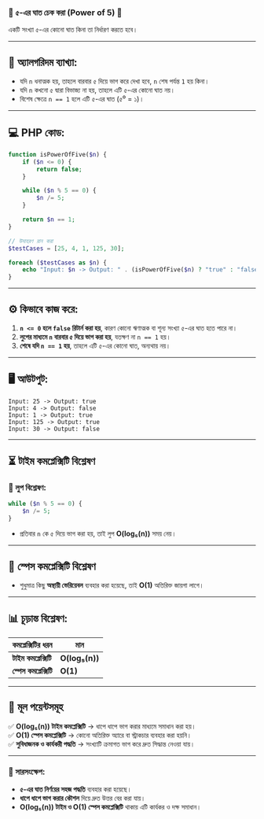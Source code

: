 ### **🌟 ৫-এর ঘাত চেক করা (Power of 5) 🌟**  
একটি সংখ্যা ৫-এর কোনো ঘাত কিনা তা নির্ধারণ করতে হবে।  

---

## **📌 অ্যালগরিদম ব্যাখ্যা:**  
- যদি `n` ধনাত্মক হয়, তাহলে বারবার ৫ দিয়ে ভাগ করে দেখা হবে, `n` শেষ পর্যন্ত `1` হয় কিনা।  
- যদি `n` কখনো ৫ দ্বারা বিভাজ্য না হয়, তাহলে এটি ৫-এর কোনো ঘাত নয়।  
- বিশেষ ক্ষেত্রে `n == 1` হলে এটি ৫-এর ঘাত (৫⁰ = ১)।  

---

## **💻 PHP কোড:**  

```php
function isPowerOfFive($n) {
    if ($n <= 0) {
        return false;
    }

    while ($n % 5 == 0) {
        $n /= 5;
    }

    return $n == 1;
}

// উদাহরণ রান করা
$testCases = [25, 4, 1, 125, 30];

foreach ($testCases as $n) {
    echo "Input: $n -> Output: " . (isPowerOfFive($n) ? "true" : "false") . "\n";
}
```

---

## **⚙️ কিভাবে কাজ করে:**  
1. **`n <= 0` হলে `false` রিটার্ন করা হয়**, কারণ কোনো ঋণাত্মক বা শূন্য সংখ্যা ৫-এর ঘাত হতে পারে না।  
2. **লুপের মাধ্যমে `n` বারবার ৫ দিয়ে ভাগ করা হয়**, যতক্ষণ না `n == 1` হয়।  
3. **শেষে যদি `n == 1` হয়**, তাহলে এটি ৫-এর কোনো ঘাত, অন্যথায় নয়।  

---

## **🖥️ আউটপুট:**  

```
Input: 25 -> Output: true
Input: 4 -> Output: false
Input: 1 -> Output: true
Input: 125 -> Output: true
Input: 30 -> Output: false
```

---

## **⏳ টাইম কমপ্লেক্সিটি বিশ্লেষণ**  

### **🔹 লুপ বিশ্লেষণ:**  
```php
while ($n % 5 == 0) {
    $n /= 5;
}
```
- প্রতিবার `n` কে ৫ দিয়ে ভাগ করা হয়, তাই লুপ **O(log₅(n))** সময় নেয়।  

---

## **💾 স্পেস কমপ্লেক্সিটি বিশ্লেষণ**  

- শুধুমাত্র কিছু **অস্থায়ী ভেরিয়েবল** ব্যবহার করা হয়েছে, তাই **O(1)** অতিরিক্ত জায়গা লাগে।  

---

## **📊 চূড়ান্ত বিশ্লেষণ:**  

| কমপ্লেক্সিটির ধরন | মান |
|---------------|-------|
| **টাইম কমপ্লেক্সিটি** | **O(log₅(n))** |
| **স্পেস কমপ্লেক্সিটি** | **O(1)** |

---

## **🔑 মূল পয়েন্টসমূহ**  
✅ **O(log₅(n)) টাইম কমপ্লেক্সিটি** → ধাপে ধাপে ভাগ করার মাধ্যমে সমাধান করা হয়।  
✅ **O(1) স্পেস কমপ্লেক্সিটি** → কোনো অতিরিক্ত অ্যারে বা স্ট্রাকচার ব্যবহার করা হয়নি।  
✅ **সুবিধাজনক ও কার্যকরী পদ্ধতি** → সংখ্যাটি ক্রমাগত ভাগ করে দ্রুত সিদ্ধান্ত নেওয়া যায়।  

---

### **📢 সারসংক্ষেপ:**  
- **৫-এর ঘাত নির্ণয়ের সহজ পদ্ধতি** ব্যবহার করা হয়েছে।  
- **ধাপে ধাপে ভাগ করার কৌশল** দিয়ে দ্রুত উত্তর বের করা যায়।  
- **O(log₅(n)) টাইম ও O(1) স্পেস কমপ্লেক্সিটি** থাকায় এটি কার্যকর ও দক্ষ সমাধান।  
